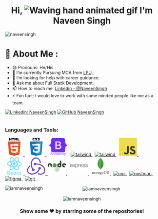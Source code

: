 <h1 align="center"> Hi, <img src="https://raw.githubusercontent.com/nixin72/nixin72/master/wave.gif" 
         alt="Waving hand animated gif"
         height="45"
         width="45" /> I'm Naveen Singh</h1>

<p align="left"> <img src="https://komarev.com/ghpvc/?username=iamnaveensingh&label=Views&color=blue&style=plastic" alt="naveensingh" /> </p>

# 💫 About Me :

- 😄 Pronouns: He/His
- 🔭 I’m currently Pursuing MCA from [LPU](https://www.lpu.in/).
- 🤔 I’m looking for help with career guidance.
- 💬 Ask me about Full Stack Development.
- 📫 How to reach me: [Linkedin - @NaveenSingh](https://www.linkedin.com/in/iamnaveensingh/)
- ⚡ Fun fact: I would love to work with same minded people like me as a team.

[![Linkedin: NaveenSingh](https://img.shields.io/badge/-NaveenSingh-blue?style=flat-square&logo=Linkedin&logoColor=white&link=https://www.linkedin.com/in/iamnaveensingh/)](https://www.linkedin.com/in/iamnaveensingh/)
[![GitHub NaveenSingh](https://img.shields.io/github/followers/iamnaveensingh?label=follow&style=social)](https://github.com/iamnaveensingh)
<br/>
<br/>
<div align="center">

<h3 align="left">Languages and Tools:</h3>
<p align="left">
 
   <a href="https://getbootstrap.com" target="_blank" rel="noreferrer">
       <a href="https://www.w3.org/html/" target="_blank" rel="noreferrer">
       <img src="https://raw.githubusercontent.com/devicons/devicon/master/icons/html5/html5-original-wordmark.svg" alt="html5" width="60" height="60"/>
       </a> &nbsp;
       <a href="https://www.w3schools.com/css/" target="_blank" rel="noreferrer"> 
      <img src="https://raw.githubusercontent.com/devicons/devicon/master/icons/css3/css3-original-wordmark.svg" alt="css3" width="60" height="60"/>
      </a>&nbsp;
      <img src="https://raw.githubusercontent.com/devicons/devicon/master/icons/bootstrap/bootstrap-plain-wordmark.svg" alt="bootstrap" width="60" height="60"/> 
      </a>&nbsp;   
        <a href="https://tailwindcss.com/" target="_blank" rel="noreferrer"> <img src="https://www.vectorlogo.zone/logos/tailwindcss/tailwindcss-icon.svg" alt="tailwind" width="60" height="60"/>
       </a>&nbsp;   
       <a href="https://mui.com/" target="_blank" rel="noreferrer"> <img src="https://www.vectorlogo.zone/logos/tailwindcss/tailwindcss-icon.svg" alt="tailwind" width="60" height="60"/>
       </a>&nbsp; 
      <a href="https://developer.mozilla.org/en-US/docs/Web/JavaScript" target="_blank" rel="noreferrer">
       <img src="https://raw.githubusercontent.com/devicons/devicon/master/icons/javascript/javascript-original.svg" alt="javascript" width="60" height="60"/>
       </a>&nbsp;    
           <a href="https://reactjs.org/" target="_blank" rel="noreferrer"> 
      <img src="https://raw.githubusercontent.com/devicons/devicon/master/icons/react/react-original-wordmark.svg" alt="react" width="60" height="60"/>
       </a> &nbsp;
      <a href="https://redux.js.org" target="_blank" rel="noreferrer"> 
      <img src="https://raw.githubusercontent.com/devicons/devicon/master/icons/redux/redux-original.svg" alt="redux" width="60" height="60"/>&nbsp;
       <a href="https://nodejs.org" target="_blank" rel="noreferrer">
       <img src="https://raw.githubusercontent.com/devicons/devicon/master/icons/nodejs/nodejs-original-wordmark.svg" alt="nodejs" width="60" height="60"/>
       </a>&nbsp;
       <a href="https://expressjs.com" target="_blank" rel="noreferrer"> <img src="https://raw.githubusercontent.com/devicons/devicon/master/icons/express/express-original-wordmark.svg" alt="express" width="60" height="60"/> 
       </a>&nbsp;       
       <a href="https://www.mongodb.com/" target="_blank" rel="noreferrer"> <img src="https://raw.githubusercontent.com/devicons/devicon/master/icons/mongodb/mongodb-original-wordmark.svg" alt="mongodb" width="60" height="60"/>
        </a>&nbsp;
      <a href="https://www.mysql.com/" target="_blank" rel="noreferrer"> <img src="https://cdn.worldvectorlogo.com/logos/material-ui-1.svg" alt="mui" width="60" height="60"/>
      </a>&nbsp;
       <a href="https://postman.com" target="_blank" rel="noreferrer"> <img src="https://www.vectorlogo.zone/logos/getpostman/getpostman-icon.svg" alt="postman" width="60" height="60"/> </a>&nbsp;
      <a href="https://www.figma.com/" target="_blank" rel="noreferrer"> <img src="https://www.vectorlogo.zone/logos/figma/figma-icon.svg" alt="figma" width="60" height="60"/>
        </a>&nbsp;
      <a href="https://git-scm.com/" target="_blank" rel="noreferrer"> <img src="https://www.vectorlogo.zone/logos/git-scm/git-scm-icon.svg" alt="git" width="60" height="60"/> 
      </a>&nbsp;
   </a>
 </p>

 <p><img align="left" src="https://github-readme-stats.vercel.app/api/top-langs?username=iamnaveensingh&show_icons=true&locale=en&layout=compact" alt="iamnaveensingh" /></p>

<p>&nbsp;<img align="center" src="https://github-readme-stats.vercel.app/api?username=iamnaveensingh&show_icons=true&locale=en" alt="iamnaveensingh" /></p>

<p><img align="center" src="https://github-readme-streak-stats.herokuapp.com/?user=iamnaveensingh&" alt="iamnaveensingh" /></p>

### Show some ❤️ by starring some of the repositories!

</div>
